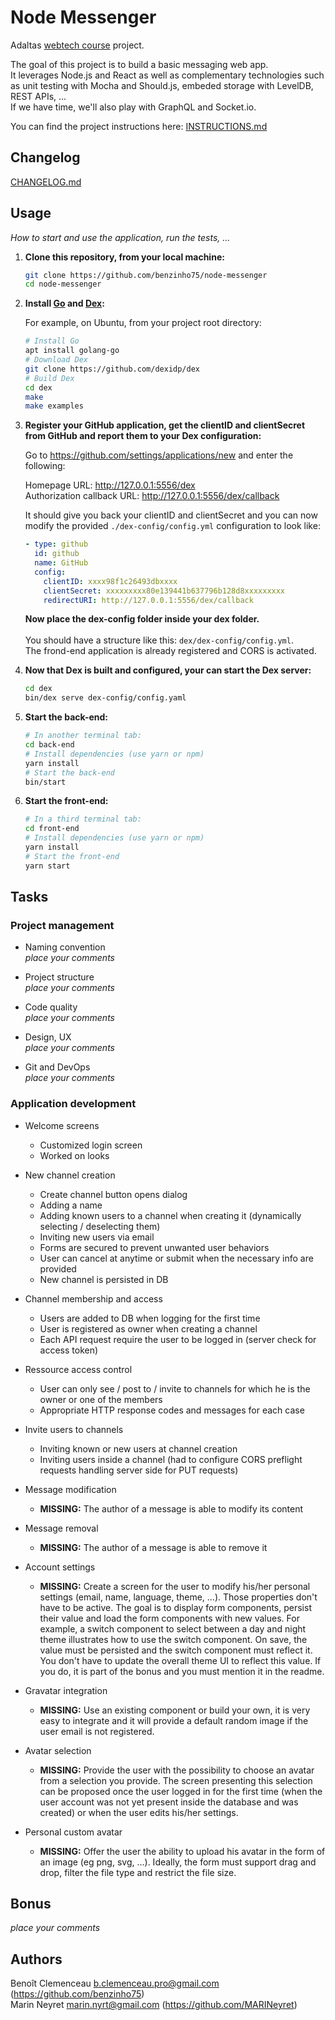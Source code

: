 # Node Messenger

Adaltas [webtech course](https://github.com/adaltas/ece-2020-fall-webtech) project.

The goal of this project is to build a basic messaging web app.<br>
It leverages Node.js and React as well as complementary technologies such as unit testing with Mocha and Should.js, embeded storage with LevelDB, REST APIs, ...<br>
If we have time, we'll also play with GraphQL and Socket<span>.io.

You can find the project instructions here: [INSTRUCTIONS.md](../master/INSTRUCTIONS.md)

## Changelog

[CHANGELOG.md](../master/CHANGELOG.md)

## Usage

_How to start and use the application, run the tests, ..._

1. **Clone this repository, from your local machine:**<br>

   ```bash
   git clone https://github.com/benzinho75/node-messenger
   cd node-messenger
   ```

2. **Install [Go](https://golang.org/) and [Dex](https://dexidp.io/docs/getting-started/):**<br>

   For example, on Ubuntu, from your project root directory:

   ```bash
   # Install Go
   apt install golang-go
   # Download Dex
   git clone https://github.com/dexidp/dex
   # Build Dex
   cd dex
   make
   make examples
   ```

3. **Register your GitHub application, get the clientID and clientSecret from GitHub and report them to your Dex configuration:**<br>

   Go to https://github.com/settings/applications/new and enter the following:

   Homepage URL: http://127.0.0.1:5556/dex<br>
   Authorization callback URL: http://127.0.0.1:5556/dex/callback<br>

   It should give you back your clientID and clientSecret and you can now modify the provided `./dex-config/config.yml` configuration to look like:

   ```yaml
   - type: github
     id: github
     name: GitHub
     config:
       clientID: xxxx98f1c26493dbxxxx
       clientSecret: xxxxxxxxx80e139441b637796b128d8xxxxxxxxx
       redirectURI: http://127.0.0.1:5556/dex/callback
   ```
   **Now place the dex-config folder inside your dex folder.**<br><br>
   You should have a structure like this: `dex/dex-config/config.yml`.<br>
   The frond-end application is already registered and CORS is activated.

4. **Now that Dex is built and configured, your can start the Dex server:**<br>

   ```bash
   cd dex
   bin/dex serve dex-config/config.yaml
   ```

5. **Start the back-end:**<br>

   ```bash
   # In another terminal tab:
   cd back-end
   # Install dependencies (use yarn or npm)
   yarn install
   # Start the back-end
   bin/start
   ```

6. **Start the front-end:**<br>
   ```bash
   # In a third terminal tab:
   cd front-end
   # Install dependencies (use yarn or npm)
   yarn install
   # Start the front-end
   yarn start
   ```

## Tasks

### Project management

- Naming convention  
  _place your comments_

- Project structure  
  _place your comments_

- Code quality  
  _place your comments_

- Design, UX  
  _place your comments_

- Git and DevOps  
  _place your comments_

### Application development

- Welcome screens

  - Customized login screen
  - Worked on looks

- New channel creation

  - Create channel button opens dialog
  - Adding a name
  - Adding known users to a channel when creating it (dynamically selecting / deselecting them)
  - Inviting new users via email
  - Forms are secured to prevent unwanted user behaviors
  - User can cancel at anytime or submit when the necessary info are provided
  - New channel is persisted in DB

- Channel membership and access

  - Users are added to DB when logging for the first time
  - User is registered as owner when creating a channel
  - Each API request require the user to be logged in (server check for access token)

- Ressource access control

  - User can only see / post to / invite to channels for which he is the owner or one of the members
  - Appropriate HTTP response codes and messages for each case

- Invite users to channels

  - Inviting known or new users at channel creation
  - Inviting users inside a channel (had to configure CORS preflight requests handling server side for PUT requests)

- Message modification

  - **MISSING:** The author of a message is able to modify its content

- Message removal

  - **MISSING:** The author of a message is able to remove it

- Account settings

  - **MISSING:** Create a screen for the user to modify his/her personal settings (email, name, language, theme, ...). Those properties don't have to be active. The goal is to display form components, persist their value and load the form components with new values. For example, a switch component to select between a day and night theme illustrates how to use the switch component. On save, the value must be persisted and the switch component must reflect it. You don't have to update the overall theme UI to reflect this value. If you do, it is part of the bonus and you must mention it in the readme.

- Gravatar integration

  - **MISSING:** Use an existing component or build your own, it is very easy to integrate and it will provide a default random image if the user email is not registered.

- Avatar selection

  - **MISSING:** Provide the user with the possibility to choose an avatar from a selection you provide. The screen presenting this selection can be proposed once the user logged in for the first time (when the user account was not yet present inside the database and was created) or when the user edits his/her settings.

- Personal custom avatar

  - **MISSING:** Offer the user the ability to upload his avatar in the form of an image (eg png, svg, ...). Ideally, the form must support drag and drop, filter the file type and restrict the file size.

## Bonus

_place your comments_

## Authors

Benoît Clemenceau <b.clemenceau.pro@gmail.com> (https://github.com/benzinho75)<br>
Marin Neyret <marin.nyrt@gmail.com> (https://github.com/MARINeyret)

